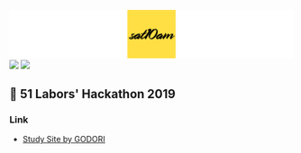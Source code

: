 
![logo](logo-full-width.png)
![](https://flat.badgen.net/badge/study/javascript/yellow)
![](https://flat.badgen.net/badge/status/on/blue)



## 🐜 51 Labors' Hackathon 2019
### Link
- [Study Site by GODORI](https://sat10am-godori.netlify.com/)

